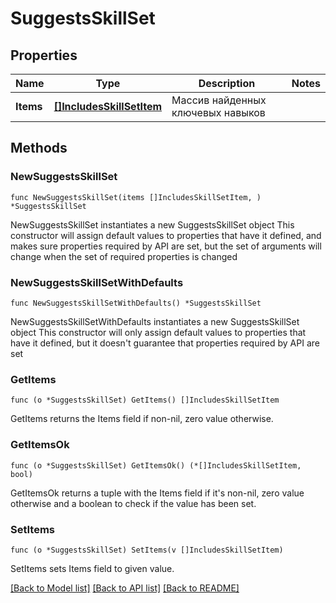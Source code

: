 # SuggestsSkillSet

## Properties

Name | Type | Description | Notes
------------ | ------------- | ------------- | -------------
**Items** | [**[]IncludesSkillSetItem**](IncludesSkillSetItem.md) | Массив найденных ключевых навыков | 

## Methods

### NewSuggestsSkillSet

`func NewSuggestsSkillSet(items []IncludesSkillSetItem, ) *SuggestsSkillSet`

NewSuggestsSkillSet instantiates a new SuggestsSkillSet object
This constructor will assign default values to properties that have it defined,
and makes sure properties required by API are set, but the set of arguments
will change when the set of required properties is changed

### NewSuggestsSkillSetWithDefaults

`func NewSuggestsSkillSetWithDefaults() *SuggestsSkillSet`

NewSuggestsSkillSetWithDefaults instantiates a new SuggestsSkillSet object
This constructor will only assign default values to properties that have it defined,
but it doesn't guarantee that properties required by API are set

### GetItems

`func (o *SuggestsSkillSet) GetItems() []IncludesSkillSetItem`

GetItems returns the Items field if non-nil, zero value otherwise.

### GetItemsOk

`func (o *SuggestsSkillSet) GetItemsOk() (*[]IncludesSkillSetItem, bool)`

GetItemsOk returns a tuple with the Items field if it's non-nil, zero value otherwise
and a boolean to check if the value has been set.

### SetItems

`func (o *SuggestsSkillSet) SetItems(v []IncludesSkillSetItem)`

SetItems sets Items field to given value.



[[Back to Model list]](../README.md#documentation-for-models) [[Back to API list]](../README.md#documentation-for-api-endpoints) [[Back to README]](../README.md)


